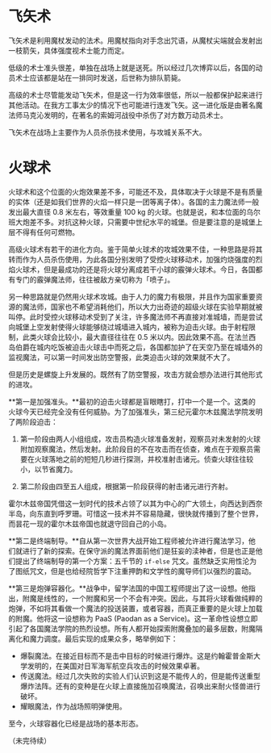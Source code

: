 # 飞矢术

飞矢术是利用魔杖发动的法术。用魔杖指向对手念出咒语，从魔杖尖端就会发射出一枝箭矢，具体强度视术士能力而定。

低级的术士准头很差，单独在战场上就是送死。所以经过几次博弈以后，各国的动员术士应该都是站在一排同时发送，后世称为排队箭毙。

高级的术士尽管能发动飞矢术，但是这一行为效率很低，所以一般都保护起来进行其他活动。在我方工事太少的情况下也可能进行连发飞矢。这一进化版是由著名魔法师马克沁发明的，在著名的索姆河战役中杀伤了对方数万动员术士。

飞矢术在战场上主要作为人员杀伤技术使用，与攻城关系不大。

# 火球术

火球术和这个位面的火炮效果差不多，可能还不及，具体取决于火球是不是有质量的实体（还是如我们世界的火焰一样只是一团等离子体）。各国的主力魔法师一般发出最大直径 0.8 米左右，等效重量 100 kg 的火球。也就是说，和本位面的乌尔班大炮差不多。对抗这种火球，只需要中世纪水平的城堡。但是要注意的是城堡上层不得有任何可燃物。

高级火球术有若干的进化方向。鉴于简单火球术的攻城效果不佳，一种思路是将其转而作为人员杀伤使用，为此各国分别发明了受控火球移动术，加强灼烧强度的烈焰火球术，但是最成功的还是将火球分离成若干小球的霰弹火球术。今日，各国都有专门的霰弹魔法师，往往被敌方亲切称为「喷子」。

另一种思路就是仍然用火球术攻城。由于人力的魔力有极限，并且作为国家重要资源的魔法师，国家也不希望消耗他们，所以大力出奇迹的超级火球在实验早期就被叫停。此时受控火球移动术受到了关注，许多魔法师不再直接对准城墙，而是尝试向城堡上空发射使得火球能够绕过城墙进入城内，被称为迫击火球。由于射程限制，此类火球会比较小，最大直径往往在 0.5 米以内。因此效果不高。在法兰西岛伯爵在城内吃饭被迫击火球击中而死之后，各国都加护了在天空乃至在城墙外的监视魔法，可以第一时间发出防空警报，此类迫击火球的效果就不大了。

但是历史是螺旋上升发展的。既然有了防空警报，攻击方就会想办法进行其他形式的进攻。

**第一是加强准头。**最初的迫击火球都是盲眼瞎打，打中一个是一个。这类的火球今天已经完全没有任何威胁。为了加强准头，第三纪元霍尔木兹魔法学院发明了两阶段迫击：

1. 第一阶段由两人小组组成，攻击员构造火球准备发射，观察员对未发射的火球附加观察魔法，然后发射。此阶段目的不在攻击而在侦查，难点在于观察员需要在火球落地之前的短短几秒进行探测，并校准射击诸元。侦查火球往往较小，以节省魔力。

2. 第二阶段由四至五人组成，根据第一阶段获得的射击诸元进行齐射。

霍尔木兹帝国凭借这一划时代的技术占领了以其为中心的广大领土，向西达到西奈半岛，向东直到呼罗珊。可惜这一技术并不容易隐藏，很快就传播到了整个世界，而昙花一现的霍尔木兹帝国也就退守回自己的小岛。

**第二是终端制导。**自从第一次世界大战开始工程师被允许进行魔法学习，他们就进行了新的探索。在保守派的魔法界面前他们是狂妄的渎神者，但是也正是他们提出了终端制导的第一个方案：五千节的 `if-else` 咒文。虽然缺乏实用性沦为了图纸咒文，但是也给经院哲学下注重押韵和文学性的魔导师们以强烈的震动。

**第三是炮弹容器化。**战争中，留学法国的中国工程师提出了这一设想。他指出，附魔是线性的，一个附魔和另一个不会有冲突。因此，与其将火球看做纯粹的炮弹，不如将其看做一个魔法的投送装置，或者容器，而真正重要的是火球上加载的附魔。他将这一设想称为 PaaS (Paodan as a Service)。这一革命性设想立即引起了各国魔法学院的热烈设想。所有人都开始探索附魔叠加的最多层数，附魔隔离化和魔力调度。最后实现的成果众多，略举例如下：

- 爆裂魔法。在接近目标而不是击中目标的时候进行爆炸。这是约翰霍普金斯大学发明的，在美国对日军海军航空兵攻击的时候效果卓著。
- 传送魔法。经过几次失败的实验人们认识到这是不能传人的，但是能传送重型爆炸法阵。还有的变种是在火球上直接施加召唤魔法，召唤出来耐火怪兽进行破坏。
- 耀眼魔法，作为战场照明弹使用。

至今，火球容器化已经是战场的基本形态。

（未完待续）